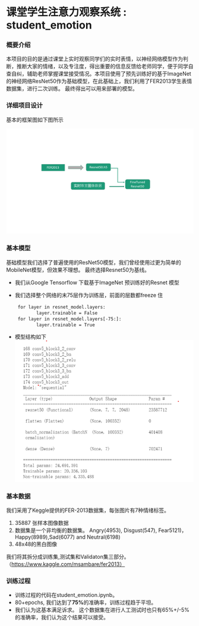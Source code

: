 #  课堂学生注意力观察系统 : student_emotion

### 概要介绍

本项目的目的是通过课堂上实时观察同学们的实时表情，以神经网络模型作为判断，推断大家的情绪，以及专注度，得出重要的信息反馈给老师同学，便于同学自查自纠，辅助老师掌握课堂接受情况。本项目使用了预先训练好的基于ImageNet的神经网络ResNet50作为基础模型，在此基础上，我们利用了FER2013学生表情数据集，进行二次训练。 最终得出可以用来部署的模型。  


### 详细项目设计 
基本的框架图如下图所示

![This is an image](./assets/data-flow.png)




### 基本模型
基础模型我们选择了普遍使用的ResNet50模型，我们曾经使用过更为简单的MobileNet模型，但效果不理想。 最终选择Resnet50为基线。 

- 我们从Google Tensorflow 下载基于ImageNet 预训练好的Resnet 模型
- 我们选择整个网络的末75层作为训练层，前面的层数都freeze 住

       for layer in resnet_model.layers:
              layer.trainable = False
       for layer in resnet_model.layers[-75:]:  
              layer.trainable = True
              
 - 模型结构如下 
    ![This is an image](./assets/resnet50.png)



### 基本数据

我们采用了Keggle提供的FER-2013数据集，每张图片有7种情绪标签。 
1. 35887 张样本图像数据
2. 数据集是一个非均衡的数据集。 Angry(4953), Disgust(547), Fear5121)，Happy(8989),Sad(6077) and Neutral(6198)
3. 48x48的黑白图像


我们将其拆分成训练集,测试集和Validaton集三部分。 （https://www.kaggle.com/msambare/fer2013） 


### 训练过程

- 训练过程的代码在student_emotion.ipynb。
- 80+epochs, 我们达到了<b>75%</b>的准确率，训练过程趋于平坦。
- 我们认为这基本满足诉求。 这个数据集在进行人工测试时也只有65%+/-5%的准确率，我们认为这个结果可以接受。




